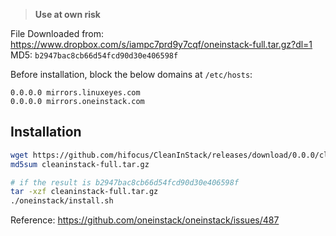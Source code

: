 > **Use at own risk**

File Downloaded from: https://www.dropbox.com/s/iampc7prd9y7cqf/oneinstack-full.tar.gz?dl=1    
MD5: `b2947bac8cb66d54fcd90d30e406598f`

Before installation, block the below domains at `/etc/hosts`:

```
0.0.0.0 mirrors.linuxeyes.com
0.0.0.0 mirrors.oneinstack.com
```

## Installation

```bash
wget https://github.com/hifocus/CleanInStack/releases/download/0.0.0/cleaninstack-full.tar.gz
md5sum cleaninstack-full.tar.gz

# if the result is b2947bac8cb66d54fcd90d30e406598f
tar -xzf cleaninstack-full.tar.gz
./oneinstack/install.sh
```

Reference: https://github.com/oneinstack/oneinstack/issues/487
